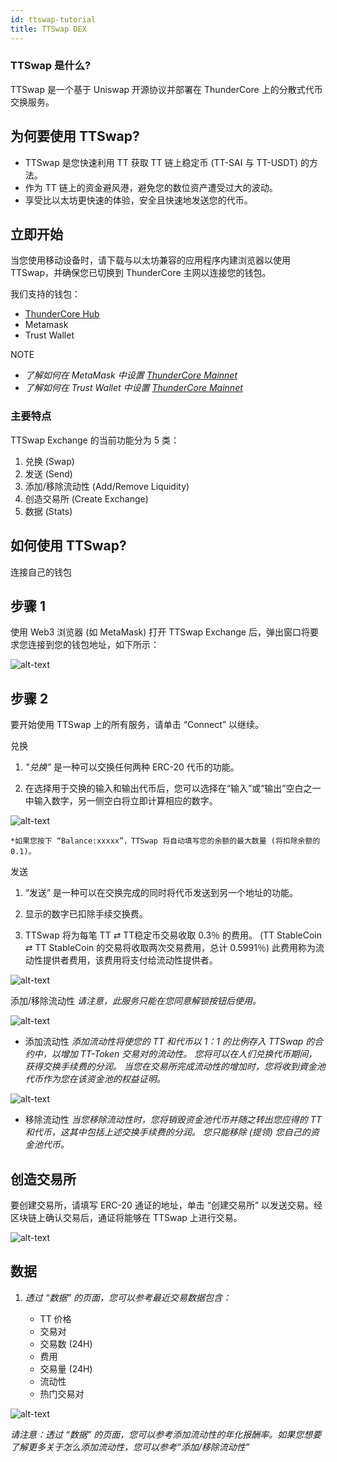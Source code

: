 ```yaml
---
id: ttswap-tutorial
title: TTSwap DEX
---
```


### TTSwap 是什么? 
TTSwap 是一个基于 Uniswap 开源协议并部署在 ThunderCore 上的分散式代币交换服务。 

## 为何要使用 TTSwap?
* TTSwap 是您快速利用 TT 获取 TT 链上稳定币 (TT-SAI 与 TT-USDT) 的方法。
* 作为 TT 链上的资金避风港，避免您的数位资产遭受过大的波动。
* 享受比以太坊更快速的体验，安全且快速地发送您的代币。

## 立即开始
当您使用移动设备时，请下载与以太坊兼容的应用程序内建浏览器以使用 TTSwap，并确保您已切换到 ThunderCore 主网以连接您的钱包。 

我们支持的钱包：
* [ThunderCore Hub](https://support-center.thundercore.com/docs/get-wallet/)
* Metamask
* Trust Wallet

NOTE
* _了解如何在 MetaMask 中设置 [ThunderCore Mainnet](https://support-center-cn.thundercore.com/docs/metamask/)_
* _了解如何在 Trust Wallet 中设置 [ThunderCore Mainnet](https://support-center-cn.thundercore.com/docs/trust-wallet/)_


### 主要特点
TTSwap Exchange 的当前功能分为 5 类：
1. 兑换 (Swap) 
2. 发送 (Send)
3. 添加/移除流动性 (Add/Remove Liquidity)
4. 创造交易所 (Create Exchange) 
5. 数据 (Stats)

## 如何使用 TTSwap? 
连接自己的钱包

## 步骤 1
使用 Web3 浏览器 (如 MetaMask) 打开 TTSwap Exchange 后，弹出窗口将要求您连接到您的钱包地址，如下所示：

![alt-text](assets/img/ttswap/ttswap_1.png)

## 步骤 2
要开始使用 TTSwap 上的所有服务，请单击 “Connect” 以继续。 

兑换
1. _"兑换”_ 是一种可以交换任何两种 ERC-20 代币的功能。

2. 在选择用于交换的输入和输出代币后，您可以选择在“输入”或“输出”空白之一中输入数字，另一侧空白将立即计算相应的数字。

![alt-text](assets/img/ttswap/ttswap_2.png)

	*如果您按下 “Balance:xxxxx”，TTSwap 将自动填写您的余额的最大数量 (将扣除余额的0.1)。


发送
1. “发送” 是一种可以在交换完成的同时将代币发送到另一个地址的功能。

2. 显示的数字已扣除手续交换费。

3. TTSwap 将为每笔 TT ⇄ TT稳定币交易收取 0.3％ 的费用。 (TT StableCoin ⇄ TT StableCoin 的交易将收取两次交易费用，总计 0.5991％) 此费用称为流动性提供者费用，该费用将支付给流动性提供者。 

![alt-text](assets/img/ttswap/ttswap_3.png)


添加/移除流动性
_请注意，此服务只能在您同意解锁按钮后使用。_

![alt-text](assets/img/ttswap/ttswap_4.png)

* 添加流动性
	*添加流动性将使您的 TT 和代币以 1：1 的比例存入 TTSwap 的合约中，以增加 TT-Token 交易对的流动性。*
	*您将可以在人们兑换代币期间，获得交换手续费的分润。*
	*当您在交易所完成流动性的增加时，您将收到資金池代币作为您在该资金池的权益证明。*

![alt-text](assets/img/ttswap/ttswap_5.png)

* 移除流动性
	*当您移除流动性时，您将销毁资金池代币并随之转出您应得的 TT 和代币，这其中包括上述交换手续费的分润。*
	*您只能移除 (提领) 您自己的资金池代币。*

## 创造交易所
要创建交易所，请填写 ERC-20 通证的地址，单击 “创建交易所” 以发送交易。经区块链上确认交易后，通证将能够在 TTSwap 上进行交易。

![alt-text](assets/img/ttswap/ttswap_6.png)

## 数据

1. _透过 “数据” 的页面，您可以参考最近交易数据包含：_ 

	* TT 价格
	* 交易对
	* 交易数 (24H)
	* 费用
	* 交易量 (24H)
	* 流动性
	* 热门交易对

![alt-text](assets/img/ttswap/ttswap_7.png)

_请注意：透过 “数据” 的页面，您可以参考添加流动性的年化报酬率。如果您想要了解更多关于怎么添加流动性，您可以参考“添加/移除流动性”_

